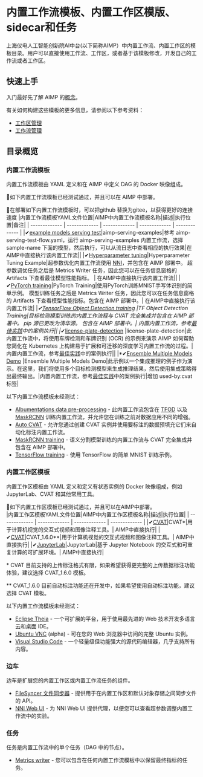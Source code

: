 # 内置工作流模板、内置工作区模版、sidecar和任务
上海仪电人工智能创新院AI中台(以下简称AIMP）中内置工作流、内置工作区的模板目录。用户可以直接使用工作流、工作区，或者基于该模板修改，开发自己的工作流或者工作区。

## 快速上手
入门最好先了解 AIMP 的[概念](https://docs.dev.aimpcloud.cn)。

有关如何构建这些模板的更多信息，请参阅以下参考资料：

- [工作区管理](https://docs.dev.aimpcloud.cn/docs/reference/workspaces/templates)
- [工作流管理](https://docs.dev.aimpcloud.cn/docs/reference/workflows/templates)

## 目录概览

### 内置工作流模板
内置工作流模板由 YAML 定义和在 AIMP 中定义 DAG 的 Docker 映像组成。

📍如下内置工作流模板已经测试通过，并且可以在 AIMP 中部署。 

📍在部署如下内置工作流模板时，可以把github 替换为gitee，以获得更好的连接速度
|内置工作流模板YAML文件位置|AIMP中内置工作流模板名称|描述|执行位置|备注|
| ------------- | ------------- | ------------- | ------------- | ------------- |
|✔[example models serving test](https://github.com/chuangxinyuan/aimp-examples/tree/master/aimp-serving)|aimp-serving-examples|参考 aimp-serving-test-flow.yaml，运行 aimp-serving-examples 内置工作流，选择 sample-name 下面的模型，然后执行，可以从流日志中查看相应的执行效果|在AIMP中直接执行该内置工作流||
|✔[Hyperparameter tuning](https://github.com/chuangxinyuan/templates/blob/master/workflows/hyperparameter-tuning)|Hyperparameter Tuning Example|超参数优化内置工作流使用 [NNI](https://github.com/microsoft/nni)，并包含在 AIMP 部署中。 超参数调优任务之后是 Metrics Writer 任务，因此您可以在任务信息窗格的 Artifacts 下查看最佳模型性能指标。 | 在AIMP中直接执行该内置工作流||
|✔[PyTorch training](https://github.com/chuangxinyuan/templates/blob/master/workflows/pytorch-mnist-training)|PyTorch Training|使用PyTorch训练MNIST手写体识别的简单示例。 模型训练任务之后是 Metrics Writer 任务，因此您可以在任务信息窗格的 Artifacts 下查看模型性能指标。包含在 AIMP 部署中。| 在AIMP中直接执行该内置工作流|
|*✔[TensorFlow Object Detection training](https://github.com/chuangxinyuan/templates/blob/master/workflows/tf-object-detection-training) |TF Object Detection Training|目标检测模型训练的内置工作流程与 CVAT 完全集成并包含在 AIMP 部署中。 pip 源已更改为清华源。 包含在 AIMP 部署中。| 内置内置工作流，参考[最佳实践](https://docs.dev.aimpcloud.cn/docs/bestsample/overview)中的案例执行||
|*✔[license-plate-detection](https://github.com/chuangxinyuan/LicensePlateOcr) |license-plate-detection|此内置工作流中，将使用车牌检测和车牌识别 (OCR) 的示例来演示 AIMP 如何帮助您简化在 Kubernetes 上构建易于扩展和可迁移的深度学习内置工作流的过程。|内置内置工作流，参考[最佳实践](https://docs.dev.aimpcloud.cn/docs/bestsample/overview)中的案例执行||
|*✔[Ensemble Multiple Models Demo](https://github.com/chuangxinyuan/ensembleObjectDetection) |Ensemble Multiple Models Demo|此示例以一个集成推理的例子作为演示。在这里，我们将使用多个目标检测模型来生成推理结果，然后使用集成策略得出最终输出。|内置内置工作流，参考[最佳实践](https://docs.dev.aimpcloud.cn/docs/bestsample/overview)中的案例执行|增加 used-by:cvat 标签|

以下内置工作流模板未经测试：
- [Albumentations data pre-processing](https://github.com/chuangxinyuan/templates/blob/master/workflows/albumentations-preprocessing) - 此内置工作流包含在 [TFOD](https://github.com/chuangxinyuan/templates/tree/release-v0.18.0/workflows/tf-object-detection-training) 以及 [MaskRCNN](https://github.com/chuangxinyuan/templates/tree/release-v0.18.0/workflows/maskrcnn-training) 训练内置工作流，并允许您在训练之前对数据应用不同的增强。
- [Auto CVAT](https://github.com/chuangxinyuan/templates/blob/master/workflows/auto-cvat) - 允许您通过创建 CVAT 实例并使用要标注的数据预填充它们来自动化标注内置工作流。
- [MaskRCNN training](https://github.com/chuangxinyuan/templates/blob/master/workflows/maskrcnn-training) - 语义分割模型训练的内置工作流与 CVAT 完全集成并包含在 AIMP 部署中。
- [TensorFlow training](https://github.com/chuangxinyuan/templates/blob/master/workflows/tensorflow-mnist-training) - 使用 TensorFlow 的简单 MNIST 训练示例。

### 内置工作区模板
内置工作区模板由 YAML 定义和定义有状态实例的 Docker 映像组成，例如 JupyterLab、CVAT 和其他常用工具。

📍如下内置工作区模板已经测试通过，并且可以在AIMP中部署。  
|内置工作区模板YAML文件位置|AIMP中内置工作区模板名称|描述|执行位置|
| ------------- | ------------- | ------------- | ------------- |
|✔[CVAT](https://github.com/chuangxinyuan/templates/blob/master/workspaces/cvat)|CVAT*|用于计算机视觉的交互式视频和图像注释工具。| AIMP中直接执行|
|✔[CVAT](https://github.com/chuangxinyuan/templates/blob/master/workspaces/cvat)|CVAT_1.6.0**|用于计算机视觉的交互式视频和图像注释工具。| AIMP中直接执行|
|✔[JupyterLab](https://github.com/chuangxinyuan/templates/blob/master/workspaces/jupyterlab)|JupyterLab|基于 Jupyter Notebook 的交互式和可重复计算的可扩展环境。| AIMP中直接执行|

\* CVAT 目前支持的上传标注格式有限，如果希望获得更完整的上传数据标注功能体验，建议选择 CVAT_1.6.0 模板。

\** CVAT_1.6.0 目前自动标注功能还在开发中，如果希望使用自动标注功能，建议选择 CVAT 模板。

以下内置工作流模板未经测试：
- [Eclipse Theia](https://github.com/chuangxinyuan/templates/blob/master/workspaces/theia) - 一个可扩展的平台，用于使用最先进的 Web 技术开发多语言云和桌面 IDE。
- [Ubuntu VNC](https://github.com/chuangxinyuan/templates/blob/master/workspaces/vnc) (alpha) - 可在您的 Web 浏览器中访问的完整 Ubuntu 实例。
- [Visual Studio Code](https://github.com/chuangxinyuan/templates/blob/master/workspaces/vscode) - 一个轻量级但功能强大的源代码编辑器，几乎支持所有内容。

### 边车
边车是扩展您的内置工作区或内置工作流任务的组件。

- [FileSyncer 文件同步器](https://github.com/chuangxinyuan/templates/blob/master/sidecars/filesyncer) - 提供用于在内置工作区和默认对象存储之间同步文件的 API。
- [NNI Web UI](https://github.com/chuangxinyuan/templates/blob/master/sidecars/nni-web-ui) - 为 NNI Web UI 提供代理，以便您可以查看超参数调整内置工作流中的实验。

### 任务
任务是内置工作流中的单个任务（DAG 中的节点）。

- [Metrics writer](https://github.com/chuangxinyuan/templates/blob/master/tasks/metrics-writer) - 您可以包含在任何内置工作流模板中以保留最终指标的任务。
